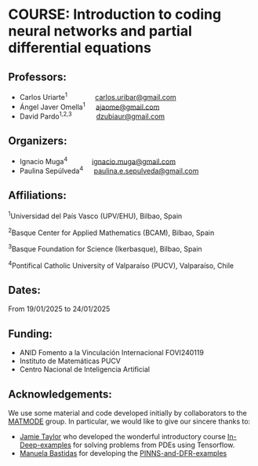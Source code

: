 # COURSE: Introduction to coding neural networks and partial differential equations

## Professors:
  - Carlos Uriarte<sup>1</sup>     &ensp;&emsp;&emsp;&emsp;  carlos.uribar@gmail.com
  - Ángel Javer Omella<sup>1</sup>  &emsp; ajaome@gmail.com
  - David Pardo<sup>1,2,3</sup>    &ensp;&ensp;&emsp;&emsp; dzubiaur@gmail.com
    
## Organizers:
  - Ignacio Muga<sup>4</sup>       &emsp;&emsp;&emsp; ignacio.muga@gmail.com
  - Paulina Sepúlveda<sup>4</sup>  &emsp; paulina.e.sepulveda@gmail.com

## Affiliations:
  <sup>1</sup>Universidad del País Vasco (UPV/EHU), Bilbao, Spain
  
  <sup>2</sup>Basque Center for Applied Mathematics (BCAM), Bilbao, Spain
  
  <sup>3</sup>Basque Foundation for Science (Ikerbasque), Bilbao, Spain
  
  <sup>4</sup>Pontifical Catholic University of Valparaíso (PUCV), Valparaíso, Chile

## Dates:
From 19/01/2025 to 24/01/2025

## Funding:
- ANID Fomento a la Vinculación Internacional FOVI240119
- Instituto de Matemáticas PUCV
- Centro Nacional de Inteligencia Artificial

## Acknowledgements:
We use some material and code developed initially by collaborators to the [MATMODE](https://www.mathmode.science/) group. In particular, we would like to give our sincere thanks to:

- [Jamie Taylor](https://www.cunef.edu/en/faculty-and-research/taylor-jamie-michael/) who developed the wonderful introductory course [In-Deep-examples](https://github.com/jamie-m-taylor/In-Deep-examples) for solving problems from PDEs using Tensorflow.
- [Manuela Bastidas](https://ciencias.medellin.unal.edu.co/index.php/component/teachers/?option=com_teachers&escuela=Escuela%20de%20Matematicas&letra=B&correo=mbastidaso@unal.edu.co) for developing the 
[PINNS-and-DFR-examples](https://github.com/Mathmode/PINNS-and-DFR-examples/)
